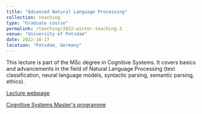 ```yaml
---
title: "Advanced Natural Language Processing"
collection: teaching
type: "Graduate course"
permalink: /teaching/2022-winter-teaching-2
venue: "University of Potsdam"
date: 2022-10-17
location: "Potsdam, Germany"
---
```


This lecture is part of the MSc degree in Cognitive Systems. It covers basics and advancements in the field of Natural Language Processing (text classification, neural language models, syntactic parsing, semantic parsing, ethics).

[Lecture webpage](https://web.archive.org/web/20230131162031/https://puls.uni-potsdam.de/qisserver/rds?state=verpublish&status=init&vmfile=no&moduleCall=webInfo&publishConfFile=webInfo&publishSubDir=veranstaltung&veranstaltung.veranstid=95770)

[Cognitive Systems Master's programme](https://www.ling.uni-potsdam.de/cogsys/program.html)
